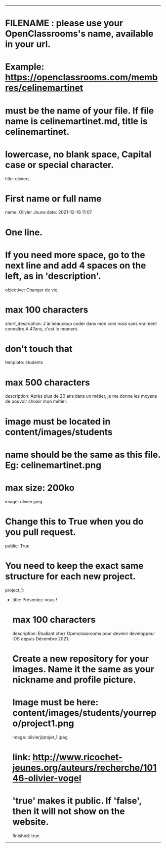 ---

 # FILENAME : please use your OpenClassrooms's name, available in your url.
 # Example: https://openclassrooms.com/membres/celinemartinet
 # must be the name of your file. If file name is celinemartinet.md, title is celinemartinet.
 # lowercase, no blank space, Capital case or special character.
 title: olivierj

 # First name or full name
 name: Olivier Jouve
 date: 2021-12-16 11:07

 # One line.
 # If you need more space, go to the next line and add 4 spaces on the left, as in 'description'.
 objective: Changer de vie.

 # max 100 characters
 short_description: J'ai beaucoup coder dans mon coin mais sans vraiment connaître.A 47ans, c'est le moment.

 # don't touch that
 template: students

 # max 500 characters
 description:
     Après plus de 20 ans dans un métier, je me donne les moyens de pouvoir choisir mon métier.

 # image must be located in content/images/students
 # name should be the same as this file. Eg: celinemartinet.png
 # max size: 200ko
 image: olivier.jpeg

 # Change this to True when you do you pull request.
 public: True

 # You need to keep the exact same structure for each new project.
 project_1:
   - title: Présentez-vous !
     # max 100 characters
     description: Etudiant chez Openclassrooms pour devenir developpeur iOS depuis Décembre 2021.
     # Create a new repository for your images. Name it the same as your nickname and profile picture.
     # Image must be here: content/images/students/yourrepo/project1.png
     image: olivierj/projet_1.jpeg
     # link: http://www.ricochet-jeunes.org/auteurs/recherche/10146-olivier-vogel
     # 'true' makes it public. If 'false', then it will not show on the website.
     finished: true
     
 ---
